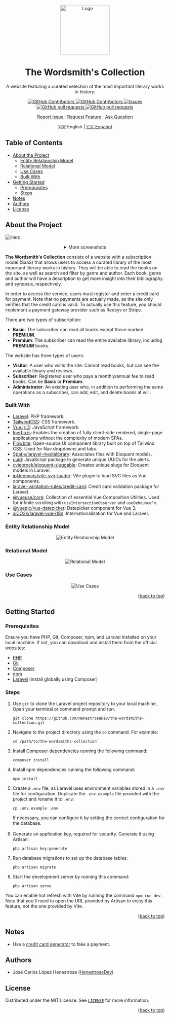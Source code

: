 <div id="top"></div>

<!-- PROJECT SHIELDS -->
<!--
*** I am using markdown "reference style" links for readability.
*** Reference links are enclosed in brackets [ ] instead of parentheses ( ).
*** See the bottom of this document for the declaration of the reference variables
*** for contributors-url, forks-url, etc. This is an optional, concise syntax you may use.
*** https://www.markdownguide.org/basic-syntax/#reference-style-links
-->

<!-- PROJECT LOGO -->
<br />
<div align="center">
    <img 
			src="https://github.com/HenestrosaDev/the-wordsmiths-collection/blob/main/public/favicon.svg" 
			alt="Logo" 
			width="156" 
			height="156"
		>
    <h1 align="center">The Wordsmith's Collection</h1>
    <p align="center">A website featuring a curated selection of the most important literary works in history.</p>
    <p>
      <a href="https://github.com/HenestrosaDev/the-wordsmiths-collection/stargazers">
        <img 
					alt="GitHub Contributors" 
					src="https://img.shields.io/github/stars/HenestrosaDev/the-wordsmiths-collection" 
				>
      </a>
      <a href="https://github.com/HenestrosaDev/the-wordsmiths-collection/graphs/contributors">
        <img 
					alt="GitHub Contributors" 
					src="https://img.shields.io/github/contributors/HenestrosaDev/the-wordsmiths-collection" 
				>
      </a>
      <a href="https://github.com/HenestrosaDev/the-wordsmiths-collection/issues">
        <img 
					alt="Issues" 
					src="https://img.shields.io/github/issues/HenestrosaDev/the-wordsmiths-collection" 
				>
      </a>
      <a href="https://github.com/HenestrosaDev/the-wordsmiths-collection/pulls">
        <img 
					alt="GitHub pull requests" 
					src="https://img.shields.io/github/issues-pr/HenestrosaDev/the-wordsmiths-collection" 
				>
      </a>
      <a href="https://github.com/HenestrosaDev/the-wordsmiths-collection/blob/main/LICENSE">
        <img 
					alt="GitHub pull requests" 
					src="https://img.shields.io/github/license/HenestrosaDev/the-wordsmiths-collection" 
				>
      </a>
    </p>
  <p>
    <a href="https://github.com/HenestrosaDev/the-wordsmiths-collection/issues/new/choose">
			Report Issue
		</a> 
		· 
		<a href="https://github.com/HenestrosaDev/the-wordsmiths-collection/issues/new/choose">
			Request Feature
		</a> 
		· 
		<a href="https://github.com/HenestrosaDev/the-wordsmiths-collection/discussions">
			Ask Question
		</a>
  </p>
  <p>
    🇬🇧 English | <a href="https://github.com/HenestrosaDev/the-wordsmiths-collection/blob/main/docs/es/README.md/">🇪🇸 Español</a>
  </p>
</div>

<!-- TABLE OF CONTENTS -->

## Table of Contents

- [About the Project](#about-the-project)
  - [Entity Relationship Model](#entity-relationship-model)
  - [Relational Model](#relational-model)
  - [Use Cases](#use-cases)
  - [Built With](#built-with)
- [Getting Started](#getting-started)
  - [Prerequisites](#prerequisites)
  - [Steps](#steps)
- [Notes](#notes)
- [Authors](#authors)
- [License](#license)

<!-- ABOUT THE PROJECT -->

## About the Project

![Hero](https://github.com/HenestrosaDev/the-wordsmiths-collection/blob/main/docs/en/main-mockup.jpg)

<details>
	<summary align="center">More screenshots</summary>

![Author detail](https://github.com/HenestrosaDev/the-wordsmiths-collection/blob/main/docs/en/screenshots/author-detail.png)
![Book detail](https://github.com/HenestrosaDev/the-wordsmiths-collection/blob/main/docs/en/screenshots/book-detail.png)
![Book read](https://github.com/HenestrosaDev/the-wordsmiths-collection/blob/main/docs/en/screenshots/book-read.png)
![Genre detail](https://github.com/HenestrosaDev/the-wordsmiths-collection/blob/main/docs/en/screenshots/genre-detail.png)
![Main](https://github.com/HenestrosaDev/the-wordsmiths-collection/blob/main/docs/en/screenshots/main.png)
![Modal add content](https://github.com/HenestrosaDev/the-wordsmiths-collection/blob/main/docs/en/screenshots/modal-add-content.png)
![Profile edit](https://github.com/HenestrosaDev/the-wordsmiths-collection/blob/main/docs/en/screenshots/profile-edit.png)
![Users index](https://github.com/HenestrosaDev/the-wordsmiths-collection/blob/main/docs/en/screenshots/users-index.png)
</details>

**The Wordsmith's Collection** consists of a website with a subscription model (SaaS) that allows users to access a curated library of the most important literary works in history. They will be able to read the books on the site, as well as search and filter by genre and author. Each book, genre and author will have a description to get more insight into their bibliography and synopsis, respectively.

In order to access the service, users must register and enter a credit card for payment. Note that no payments are actually made, as the site only verifies that the credit card is valid. To actually use this feature, you should implement a payment gateway provider such as Redsys or Stripe.

There are two types of subscription:

- **Basic**: The subscriber can read all books except those marked **PREMIUM**.
- **Premium**: The subscriber can read the entire available library, including **PREMIUM** books.

The website has three types of users:

- **Visitor**: A user who visits the site. Cannot read books, but can see the available library and reviews.
- **Subscriber**: Registered user who pays a monthly/annual fee to read books. Can be **Basic** or **Premium**.
- **Administrator**: An existing user who, in addition to performing the same operations as a subscriber, can add, edit, and delete books at will.

<!-- BUILT WITH -->

### Built With

- [Laravel](https://github.com/laravel/laravel): PHP framework.
- [TailwindCSS](https://tailwindcss.com/docs/guides/laravel): CSS framework.
- [Vue.js 3](https://vuejs.org/): JavaScript framework.
- [Inertia.js](https://inertiajs.com/): Enables the creation of fully client-side rendered, single-page applications without the complexity of modern SPAs.
- [Flowbite](https://flowbite.com): Open-source UI component library built on top of Tailwind CSS. Used for Nav dropdowns and tabs.
- [Spatie/laravel-medialibrary](https://spatie.be/docs/laravel-medialibrary/v11/introduction): Associates files with Eloquent models.
- [uuid](https://www.npmjs.com/package/uuid): JavaScript package to generate unique UUIDs for the alerts.
- [cviebrock/eloquent-sluggable](https://github.com/cviebrock/eloquent-sluggable): Creates unique slugs for Eloquent models in Laravel.
- [jpkleemans/vite-svg-loader](https://github.com/jpkleemans/vite-svg-loader): Vite plugin to load SVG files as Vue components.
- [laravel-validation-rules/credit-card](https://github.com/laravel-validation-rules/credit-card): Credit card validation package for Laravel.
- [@vueuse/core](https://github.com/vueuse/vueuse): Collection of essential Vue Composition Utilities. Used for infinite scrolling with `useIntersectionObserver` and `useDebounceFn`.
- [@vuepic/vue-datepicker](https://vue3datepicker.com/): Datepicker component for Vue 3.
- [xiCO2k/laravel-vue-i18n](https://github.com/xiCO2k/laravel-vue-i18n): Internationalization for Vue and Laravel.

<!-- ENTITY RELATIONSHIP MODEL -->

### Entity Relationship Model

<div align="center">
  <picture>
    <source 
      srcset="docs/en/light/entity-relationship-diagram.svg"
      media="(prefers-color-scheme: light)"
    />
    <source 
      srcset="docs/en/dark/entity-relationship-diagram.svg"
      media="(prefers-color-scheme: dark)"
    />
    <img 
      src="docs/en/light/entity-relationship-diagram.svg"
      alt="Entity Relationship Model"
    >
  </picture>
</div>

<!-- RELATIONAL MODEL -->

### Relational Model

<div align="center">
  <picture>
    <source 
      srcset="docs/common/light/relational-model.svg"
      media="(prefers-color-scheme: light)"
    />
    <source 
      srcset="docs/common/dark/relational-model.svg"
      media="(prefers-color-scheme: dark)"
    />
    <img 
      src="docs/common/light/relational-model.svg"
      alt="Relational Model"
    >
  </picture>
</div>

<!-- USE CASES -->

### Use Cases

<div align="center">
  <picture>
    <source 
      srcset="docs/en/light/use-cases.svg"
      media="(prefers-color-scheme: light)"
    />
    <source 
      srcset="docs/en/dark/use-cases.svg"
      media="(prefers-color-scheme: dark)"
    />
    <img 
      src="docs/en/light/use-cases.svg"
      alt="Use Cases"
    >
  </picture>
</div>

<p align="right">(<a href="#top">back to top</a>)</p>

<!-- GETTING STARTED -->

## Getting Started

### Prerequisites

Ensure you have PHP, Git, Composer, npm, and Laravel installed on your local machine. If not, you can download and install them from the official websites:

- [PHP](https://www.php.net/downloads.php)
- [Git](https://git-scm.com/downloads)
- [Composer](https://getcomposer.org/download/)
- [npm](https://www.npmjs.com/package/download)
- [Laravel](https://laravel.com/docs/9.x/installation) (install globally using Composer)

### Steps

1. Use `git` to clone the Laravel project repository to your local machine. Open your terminal or command prompt and run:
   ```shell
   git clone https://github.com/HenestrosaDev/the-wordsmiths-collection.git
   ```
2. Navigate to the project directory using the `cd` command. For example:
   ```shell
   cd /path/to/the-wordsmiths-collection`
   ```
3. Install Composer dependencies running the following command:
   ```shell
   composer install
   ```
4. Install npm dependencies running the following command:
   ```shell
   npm install
   ```
5. Create a `.env` file, as Laravel uses environment variables stored in a `.env` file for configuration. Duplicate the `.env.example` file provided with the project and rename it to `.env`:
   ```shell
   cp .env.example .env
   ```
   If necessary, you can configure it by setting the correct configuration for the database.<br>
   <br>
6. Generate an application key, required for security. Generate it using Artisan:
   ```shell
   php artisan key:generate
   ```
7. Run database migrations to set up the database tables:
   ```shell
   php artisan migrate
   ```
8. Start the development server by running this command:
   ```shell
   php artisan serve
   ```

You can enable hot refresh with Vite by running the command `npm run dev`. Note that you'll need to open the URL provided by Artisan to enjoy this feature, not the one provided by Vite.

<p align="right">(<a href="#top">back to top</a>)</p>

<!-- NOTES -->

## Notes

- Use a [credit card generator](https://www.creditcardvalidator.org/generator) to fake a payment.

<!-- ROADMAP -->

<!--
## Roadmap

- [ ] To do

You can propose a new feature creating an [issue](https://github.com/HenestrosaDev/the-wordsmiths-collection/new/choose).
-->

<!-- AUTHORS -->

## Authors

- José Carlos López Henestrosa ([HenestrosaDev](https://github.com/HenestrosaDev))

<!-- LICENSE -->

## License

Distributed under the MIT License. See [`LICENSE`](https://github.com/HenestrosaDev/the-wordsmiths-collection/blob/main/.github/LICENSE) for more information.

<p align="right">(<a href="#top">back to top</a>)</p>
